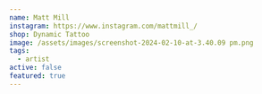 ```yaml
---
name: Matt Mill
instagram: https://www.instagram.com/mattmill_/
shop: Dynamic Tattoo
image: /assets/images/screenshot-2024-02-10-at-3.40.09 pm.png
tags:
  - artist
active: false
featured: true
---
```

